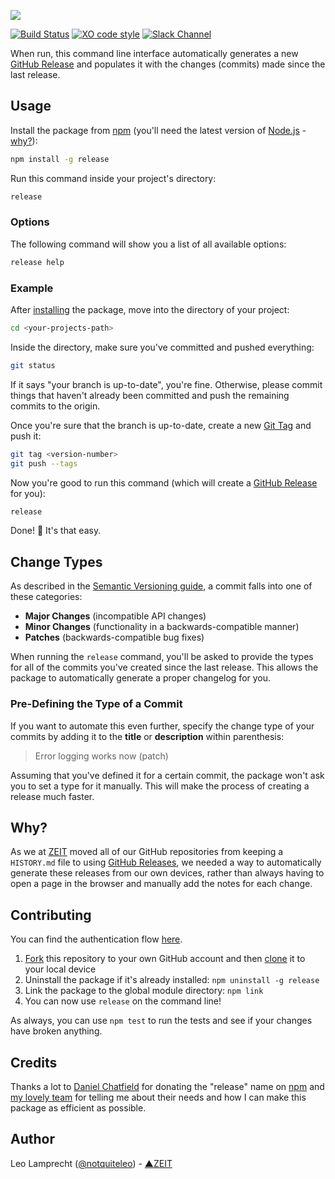 ![](https://raw.githubusercontent.com/zeit/art/5824d39f6b3f714c51d40e8cdc4cb2673142527a/release/repo-banner.png)

[![Build Status](https://travis-ci.org/zeit/release.svg?branch=master)](https://travis-ci.org/zeit/release)
[![XO code style](https://img.shields.io/badge/code_style-XO-5ed9c7.svg)](https://github.com/sindresorhus/xo)
[![Slack Channel](https://zeit-slackin.now.sh/badge.svg)](https://zeit.chat)

When run, this command line interface automatically generates a new [GitHub Release](https://help.github.com/articles/creating-releases/) and populates it with the changes (commits) made since the last release.

## Usage

Install the package from [npm](https://npmjs.com/release) (you'll need the latest version of [Node.js](https://nodejs.org) - [why?](https://github.com/zeit/release/blob/5109c726441f002c969c083029511e406f3cd033/bin/release.js#L2)):

```bash
npm install -g release
```

Run this command inside your project's directory:

```bash
release
```

### Options

The following command will show you a list of all available options:

```bash
release help
```

### Example

After [installing](https://github.com/zeit/release) the package, move into the directory of your project:

```bash
cd <your-projects-path>
```

Inside the directory, make sure you've committed and pushed everything:

```bash
git status
```

If it says "your branch is up-to-date", you're fine. Otherwise, please commit things that haven't already been committed and push the remaining commits to the origin.

Once you're sure that the branch is up-to-date, create a new [Git Tag](https://git-scm.com/book/en/v2/Git-Basics-Tagging) and push it:

```bash
git tag <version-number>
git push --tags
```

Now you're good to run this command (which will create a [GitHub Release](https://help.github.com/articles/creating-releases/) for you):

```bash
release
```

Done! 🎉 It's that easy.

## Change Types

As described in the [Semantic Versioning guide](http://semver.org/#summary), a commit falls into one of these categories:

- **Major Changes** (incompatible API changes)
- **Minor Changes** (functionality in a backwards-compatible manner)
- **Patches** (backwards-compatible bug fixes)

When running the `release` command, you'll be asked to provide the types for all of the commits you've created since the last release. This allows the package to automatically generate a proper changelog for you.

### Pre-Defining the Type of a Commit

If you want to automate this even further, specify the change type of your commits by adding it to the **title** or **description** within parenthesis:

> Error logging works now (patch)

Assuming that you've defined it for a certain commit, the package won't ask you to set a type for it manually. This will make the process of creating a release much faster.

## Why?

As we at [ZEIT](https://github.com/zeit) moved all of our GitHub repositories from keeping a `HISTORY.md` file to using [GitHub Releases](https://help.github.com/articles/creating-releases/), we needed a way to automatically generate these releases from our own devices, rather than always having to open a page in the browser and manually add the notes for each change.

## Contributing

You can find the authentication flow [here](https://github.com/zeit/release-auth).

1. [Fork](https://help.github.com/articles/fork-a-repo/) this repository to your own GitHub account and then [clone](https://help.github.com/articles/cloning-a-repository/) it to your local device
2. Uninstall the package if it's already installed: `npm uninstall -g release`
3. Link the package to the global module directory: `npm link`
4. You can now use `release` on the command line!

As always, you can use `npm test` to run the tests and see if your changes have broken anything.

## Credits

Thanks a lot to [Daniel Chatfield](https://github.com/danielchatfield) for donating the "release" name on [npm](https://www.npmjs.com) and [my lovely team](https://zeit.co/about) for telling me about their needs and how I can make this package as efficient as possible.

## Author

Leo Lamprecht ([@notquiteleo](https://twitter.com/notquiteleo)) - [▲ZEIT](https://zeit.co)
